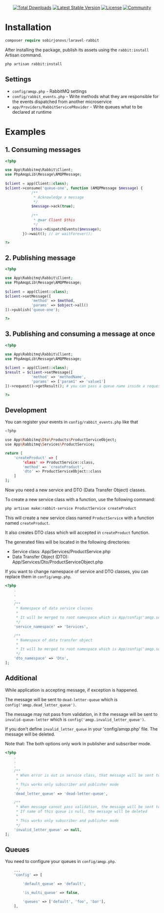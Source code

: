 <p align="center">
<a href="https://packagist.org/packages/sobirjonovs/laravel-rabbit"><img src="https://img.shields.io/packagist/dt/sobirjonovs/laravel-rabbit" alt="Total Downloads"></a>
<a href="https://packagist.org/packages/sobirjonovs/laravel-rabbit"><img src="https://img.shields.io/packagist/v/sobirjonovs/laravel-rabbit" alt="Latest Stable Version"></a>
<a href="https://packagist.org/packages/sobirjonovs/laravel-rabbit"><img src="https://img.shields.io/packagist/l/sobirjonovs/laravel-rabbit" alt="License"></a>
<a href="https://packagist.org/packages/sobirjonovs/laravel-rabbit"><img src="https://img.shields.io/badge/Telegram-Group-blue.svg?logo=telegram" alt="Community"></a>
</p>

# Installation

```php
composer require sobirjonovs/laravel-rabbit
```

After installing the package, publish its assets using the `rabbit:install` Artisan command.

```bash
php artisan rabbit:install
```

## Settings

- `config/amqp.php` - RabbitMQ settings
- `config/rabbit_events.php` - Write methods what they are responsible for the events dispatched from another
  microservice
- `app/Providers/RabbitServicePRovider` - Write queues what to be declared at runtime

# Examples

## 1. Consuming messages

```php
<?php

use App\Rabbitmq\Rabbit\Client;
use PhpAmqpLib\Message\AMQPMessage;
    
$client = app(Client::class);
$client->consume('queue-one', function (AMQPMessage $message) {
            /**
             * Acknowledge a message
             */
            $message->ack(true);
            
            /**
             * @var Client $this
             */
            $this->dispatchEvents($message);
        })->wait(); // or waitForever();

?>
```

## 2. Publishing message

```php
<?php

use App\Rabbitmq\Rabbit\Client;
use PhpAmqpLib\Message\AMQPMessage;
    
$client = app(Client::class);
$client->setMessage([
            'method' => $method,
            'params' => $object->all()
])->publish('queue-one');

?>
```

## 3. Publishing and consuming a message at once

```php
<?php

use App\Rabbitmq\Rabbit\Client;
use PhpAmqpLib\Message\AMQPMessage;
    
$client = app(Client::class);
$result = $client->setMessage([
            'method' => 'methodName',
            'params' => ['param1' => 'value1']
])->request()->getResult(); # you can pass a queue name inside a request method, otherwise it uses the default queue

?>
```

## Development

You can register your events in `config/rabbit_events.php` like that

```bash
<?php

use App\Rabbitmq\Dto\Products\ProductServiceObject;
use App\Rabbitmq\Services\ProductService;

return [
    'createProduct' => [
        'class' => ProductService::class,
        'method' => 'createProduct',
        'dto' => ProductServiceObject::class
    ]
];
```

Now you need a new service and DTO (Data Transfer Object) classes.

To create a new service class with a function, use the following command:

```bash
php artisan make:rabbit-service ProductService createProduct
```

This will create a new service class named `ProductService` with a function named `createProduct`.

It also creates DTO class which will accepted in `createProduct` function.

The generated files will be located in the following directories:
-   Service class: App/Services/ProductService.php
-   Data Transfer Object (DTO): App/Services/Dto/ProductServiceObject.php

If you want to change namespace of service and DTO classes, you can replace them in `config/amqp.php`.

```php
<?php
    .
    .
    .
    /**
     * Namespace of data service classes
     *
     * It will be merged to root namespace which is App/config('amqp.service_namespace')
     */
    'service_namespace' => 'Services',

    /**
     * Namespace of data transfer object
     *
     * It will be merged to root namespace which is App/config('amqp.service_namespace')/config('amqp.dto_namespace')
     */
    'dto_namespace' => 'Dto',
];
```

## Additional

While application is accepting message, if exception is happened.

The message will be sent to `dead-letter-queue` which is `config('amqp.dead_letter_queue')`.

The message may not pass from validation, in it the message will be sent to `invalid-queue-letter` which is `config('amqp.invalid_letter_queue')`.

If you don't define `invalid_letter_queue` in your 'config/amqp.php' file. The message will be deleted.

Note that: The both options only work in publisher and subscriber mode.

```php
<?php
    .
    .
    . 
    /**
     * When error is out in service class, that message will be sent to config('amqp.dead-letter-queue')
     *
     * This works only subscriber and publisher mode
     */
    'dead_letter_queue' => 'dead-letter-queue',

    /**
     * When message cannot pass validation, the message will be sent to this queue
     * If name of this queue is null, the message will be deleted
     *
     * This works only subscriber and publisher mode
     */
    'invalid_letter_queue' => null,
];
```

## Queues

You need to configure your queues in `config/amqp.php`.

```php
    ...
    'config' => [

        'default_queue' => 'default',

        'is_multi_queue' => false,

        'queues' => ['default', 'foo', 'bar'],
    ],
```
